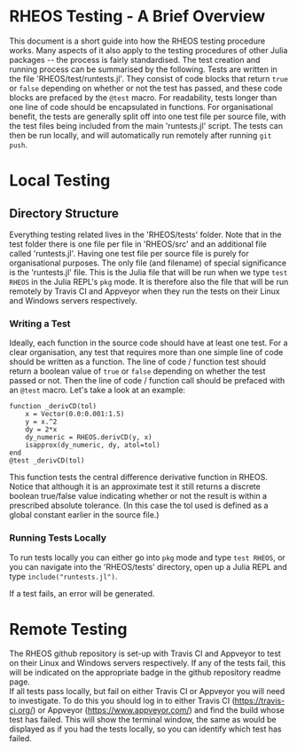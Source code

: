 RHEOS Testing - A Brief Overview
================================


This document is a short guide into how the RHEOS testing procedure
    works. Many aspects of it also apply to the testing procedures of other
    Julia packages -- the process is fairly standardised. The test creation
    and running process can be summarised by the following. Tests are
    written in the file 'RHEOS/test/runtests.jl'. They consist of code
    blocks that return `true`
    or `false` depending on
    whether or not the test has passed, and these code blocks are prefaced
    by the `@test` macro. For
    readability, tests longer than one line of code should be encapsulated
    in functions. For organisational benefit, the tests are generally split
    off into one test file per source file, with the test files being
    included from the main 'runtests.jl' script. The tests can then be run
    locally, and will automatically run remotely after running
    `git push`.


Local Testing
=============

Directory Structure
-------------------

Everything testing related lives in the 'RHEOS/tests' folder. Note that
in the test folder there is one file per file in 'RHEOS/src' and an
additional file called 'runtests.jl'. Having one test file per source
file is purely for organisational purposes. The only file (and filename)
of special significance is the 'runtests.jl' file. This is the Julia
file that will be run when we type
`test RHEOS` in the Julia
REPL's `pkg` mode. It is
therefore also the file that will be run remotely by Travis CI and
Appveyor when they run the tests on their Linux and Windows servers
respectively.

### Writing a Test

Ideally, each function in the source code should have at least one test.
For a clear organisation, any test that requires more than one simple
line of code should be written as a function. The line of code /
function test should return a boolean value of
`true` or
`false` depending on
whether the test passed or not. Then the line of code / function call
should be prefaced with an
`@test` macro. Let's take
a look at an example:

    function _derivCD(tol)
        x = Vector(0.0:0.001:1.5)
        y = x.^2
        dy = 2*x
        dy_numeric = RHEOS.derivCD(y, x)
        isapprox(dy_numeric, dy, atol=tol)
    end
    @test _derivCD(tol)

This function tests the central difference derivative function in RHEOS.
Notice that although it is an approximate test it still returns a
discrete boolean true/false value indicating whether or not the result
is within a prescribed absolute tolerance. (In this case the tol used is
defined as a global constant earlier in the source file.)

### Running Tests Locally

To run tests locally you can either go into
`pkg` mode and type
`test RHEOS`, or you can
navigate into the 'RHEOS/tests' directory, open up a Julia REPL and type
`include("runtests.jl")`.

If a test fails, an error will be generated.

Remote Testing
==============

The RHEOS github repository is set-up with Travis CI and Appveyor to
test on their Linux and Windows servers respectively. If any of the
tests fail, this will be indicated on the appropriate badge in the
github repository readme page.\
If all tests pass locally, but fail on either Travis CI or Appveyor you
will need to investigate. To do this you should log in to either Travis
CI (https://travis-ci.org/) or Appveyor (https://www.appveyor.com/) and
find the build whose test has failed. This will show the terminal
window, the same as would be displayed as if you had the tests locally,
so you can identify which test has failed.
